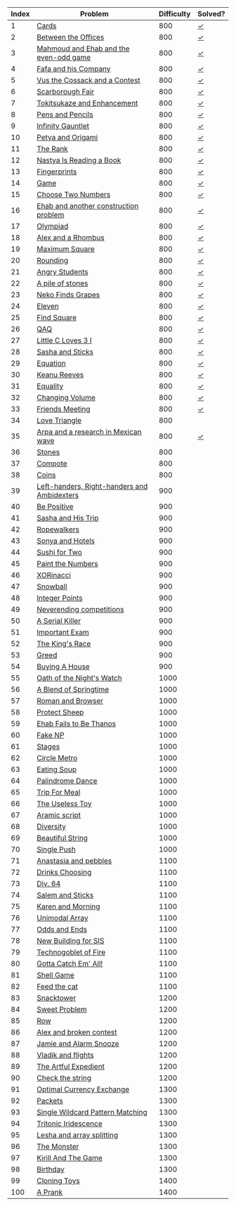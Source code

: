 | Index | Problem | Difficulty | Solved? |
| --- | --- | --- | --- |
| 1 | [Cards](https://codeforces.com/problemset/problem/1220/A) | 800 | [✓](https://codeforces.com/contest/1220/submission/88893488) |
| 2 | [Between the Offices](https://codeforces.com/problemset/problem/867/A) | 800 | [✓](https://codeforces.com/contest/867/submission/89197870) |
| 3 | [Mahmoud and Ehab and the even-odd game](https://codeforces.com/problemset/problem/959/A) | 800 | [✓](https://codeforces.com/contest/959/submission/89392197) |
| 4 | [Fafa and his Company](https://codeforces.com/problemset/problem/935/A) | 800 | [✓](https://codeforces.com/contest/935/submission/89398158) |
| 5 | [Vus the Cossack and a Contest](https://codeforces.com/problemset/problem/1186/A) | 800 | [✓](https://codeforces.com/contest/1186/submission/89402484) |
| 6 | [Scarborough Fair](https://codeforces.com/problemset/problem/897/A) | 800 | [✓](https://codeforces.com/contest/897/submission/89454235) |
| 7 | [Tokitsukaze and Enhancement](https://codeforces.com/problemset/problem/1191/A) | 800 | [✓](https://codeforces.com/contest/1191/submission/89466095) |
| 8 | [Pens and Pencils](https://codeforces.com/problemset/problem/1244/A) | 800 | [✓](https://codeforces.com/contest/1244/submission/89516198) |
| 9 | [Infinity Gauntlet](https://codeforces.com/problemset/problem/987/A) | 800 | [✓](https://codeforces.com/contest/987/submission/89530158) |
| 10 | [Petya and Origami](https://codeforces.com/problemset/problem/1080/A) | 800 | [✓](https://codeforces.com/contest/1080/submission/89530224) |
| 11 | [The Rank](https://codeforces.com/problemset/problem/1017/A) | 800 | [✓](https://codeforces.com/contest/1017/submission/89722888) |
| 12 | [Nastya Is Reading a Book](https://codeforces.com/problemset/problem/1136/A) | 800 | [✓](https://codeforces.com/contest/1136/submission/89724405) |
| 13 | [Fingerprints](https://codeforces.com/problemset/problem/994/A) | 800 | [✓](https://codeforces.com/contest/994/submission/89728688) |
| 14 | [Game](https://codeforces.com/problemset/problem/984/A) | 800 | [✓](https://codeforces.com/contest/984/submission/98487663) |
| 15 | [Choose Two Numbers](https://codeforces.com/problemset/problem/1206/A) | 800 | [✓](https://codeforces.com/contest/1206/submission/98579294) |
| 16 | [Ehab and another construction problem](https://codeforces.com/problemset/problem/1088/A) | 800 | [✓](https://codeforces.com/contest/1088/submission/98566694) |
| 17 | [Olympiad](https://codeforces.com/problemset/problem/937/A) | 800 | [✓](https://codeforces.com/contest/937/submission/98577353) |
| 18 | [Alex and a Rhombus](https://codeforces.com/problemset/problem/1180/A) | 800 | [✓](https://codeforces.com/contest/1180/submission/98683676) |
| 19 | [Maximum Square](https://codeforces.com/problemset/problem/1243/A) | 800 | [✓](https://codeforces.com/contest/1243/submission/98752964) |
| 20 | [Rounding](https://codeforces.com/problemset/problem/898/A) | 800 | [✓](https://codeforces.com/contest/898/submission/98721392) |
| 21 | [Angry Students](https://codeforces.com/problemset/problem/1287/A) | 800 | [✓](https://codeforces.com/contest/1287/submission/98978955) |
| 22 | [A pile of stones](https://codeforces.com/problemset/problem/1159/A) | 800 | [✓](https://codeforces.com/contest/1159/submission/98940887) |
| 23 | [Neko Finds Grapes](https://codeforces.com/problemset/problem/1152/A) | 800 | [✓](https://codeforces.com/contest/1152/submission/99314735) |
| 24 | [Eleven](https://codeforces.com/problemset/problem/918/A) | 800 | [✓](https://codeforces.com/contest/918/submission/99980692) |
| 25 | [Find Square](https://codeforces.com/problemset/problem/1028/A) | 800 | [✓](https://codeforces.com/contest/1028/submission/99738127) |
| 26 | [QAQ](https://codeforces.com/problemset/problem/894/A) | 800 | [✓](https://codeforces.com/contest/894/submission/99794565) |
| 27 | [Little C Loves 3 I](https://codeforces.com/problemset/problem/1047/A) | 800 | [✓](https://codeforces.com/contest/1047/submission/99988692) |
| 28 | [Sasha and Sticks](https://codeforces.com/problemset/problem/832/A) | 800 | [✓](https://codeforces.com/contest/832/submission/100294911) |
| 29 | [Equation](https://codeforces.com/problemset/problem/1269/A) | 800 | [✓](https://codeforces.com/contest/1269/submission/100292121) |
| 30 | [Keanu Reeves](https://codeforces.com/problemset/problem/1189/A) | 800 | [✓](https://codeforces.com/contest/1189/submission/101093190) |
| 31 | [Equality](https://codeforces.com/problemset/problem/1038/A) | 800 | [✓](https://codeforces.com/contest/1038/submission/100829380) |
| 32 | [Changing Volume](https://codeforces.com/problemset/problem/1255/A) | 800 | [✓](https://codeforces.com/contest/1255/submission/100837281) |
| 33 | [Friends Meeting](https://codeforces.com/problemset/problem/931/A) | 800 | [✓](https://codeforces.com/contest/931/submission/101453059) |
| 34 | [Love Triangle](https://codeforces.com/problemset/problem/939/A) | 800 |  |
| 35 | [Arpa and a research in Mexican wave](https://codeforces.com/problemset/problem/851/A) | 800 | [✓](https://codeforces.com/contest/851/submission/101444352) |
| 36 | [Stones](https://codeforces.com/problemset/problem/1236/A) | 800 |  |
| 37 | [Compote](https://codeforces.com/problemset/problem/746/A) | 800 |  |
| 38 | [Coins](https://codeforces.com/problemset/problem/1061/A) | 800 |  |
| 39 | [Left-handers, Right-handers and Ambidexters](https://codeforces.com/problemset/problem/950/A) | 900 |  |
| 40 | [Be Positive](https://codeforces.com/problemset/problem/1130/A) | 900 |  |
| 41 | [Sasha and His Trip](https://codeforces.com/problemset/problem/1113/A) | 900 |  |
| 42 | [Ropewalkers](https://codeforces.com/problemset/problem/1185/A) | 900 |  |
| 43 | [Sonya and Hotels](https://codeforces.com/problemset/problem/1004/A) | 900 |  |
| 44 | [Sushi for Two](https://codeforces.com/problemset/problem/1138/A) | 900 |  |
| 45 | [Paint the Numbers](https://codeforces.com/problemset/problem/1209/A) | 900 |  |
| 46 | [XORinacci](https://codeforces.com/problemset/problem/1208/A) | 900 |  |
| 47 | [Snowball](https://codeforces.com/problemset/problem/1099/A) | 900 |  |
| 48 | [Integer Points](https://codeforces.com/problemset/problem/1248/A) | 900 |  |
| 49 | [Neverending competitions](https://codeforces.com/problemset/problem/765/A) | 900 |  |
| 50 | [A Serial Killer](https://codeforces.com/problemset/problem/776/A) | 900 |  |
| 51 | [Important Exam](https://codeforces.com/problemset/problem/1201/A) | 900 |  |
| 52 | [The King's Race](https://codeforces.com/problemset/problem/1075/A) | 900 |  |
| 53 | [Greed](https://codeforces.com/problemset/problem/892/A) | 900 |  |
| 54 | [Buying A House](https://codeforces.com/problemset/problem/796/A) | 900 |  |
| 55 | [Oath of the Night's Watch](https://codeforces.com/problemset/problem/768/A) | 1000 |  |
| 56 | [A Blend of Springtime](https://codeforces.com/problemset/problem/989/A) | 1000 |  |
| 57 | [Roman and Browser](https://codeforces.com/problemset/problem/1100/A) | 1000 |  |
| 58 | [Protect Sheep](https://codeforces.com/problemset/problem/948/A) | 1000 |  |
| 59 | [Ehab Fails to Be Thanos](https://codeforces.com/problemset/problem/1174/A) | 1000 |  |
| 60 | [Fake NP](https://codeforces.com/problemset/problem/805/A) | 1000 |  |
| 61 | [Stages](https://codeforces.com/problemset/problem/1011/A) | 1000 |  |
| 62 | [Circle Metro](https://codeforces.com/problemset/problem/1169/A) | 1000 |  |
| 63 | [Eating Soup](https://codeforces.com/problemset/problem/1163/A) | 1000 |  |
| 64 | [Palindrome Dance](https://codeforces.com/problemset/problem/1040/A) | 1000 |  |
| 65 | [Trip For Meal](https://codeforces.com/problemset/problem/876/A) | 1000 |  |
| 66 | [The Useless Toy](https://codeforces.com/problemset/problem/834/A) | 1000 |  |
| 67 | [Aramic script](https://codeforces.com/problemset/problem/975/A) | 1000 |  |
| 68 | [Diversity](https://codeforces.com/problemset/problem/844/A) | 1000 |  |
| 69 | [Beautiful String](https://codeforces.com/problemset/problem/1265/A) | 1000 |  |
| 70 | [Single Push](https://codeforces.com/problemset/problem/1253/A) | 1000 |  |
| 71 | [Anastasia and pebbles](https://codeforces.com/problemset/problem/789/A) | 1100 |  |
| 72 | [Drinks Choosing](https://codeforces.com/problemset/problem/1195/A) | 1100 |  |
| 73 | [Div. 64](https://codeforces.com/problemset/problem/887/A) | 1100 |  |
| 74 | [Salem and Sticks ](https://codeforces.com/problemset/problem/1105/A) | 1100 |  |
| 75 | [Karen and Morning](https://codeforces.com/problemset/problem/816/A) | 1100 |  |
| 76 | [Unimodal Array](https://codeforces.com/problemset/problem/831/A) | 1100 |  |
| 77 | [Odds and Ends](https://codeforces.com/problemset/problem/849/A) | 1100 |  |
| 78 | [New Building for SIS](https://codeforces.com/problemset/problem/1020/A) | 1100 |  |
| 79 | [Technogoblet of Fire](https://codeforces.com/problemset/problem/1121/A) | 1100 |  |
| 80 | [Gotta Catch Em' All!](https://codeforces.com/problemset/problem/757/A) | 1100 |  |
| 81 | [Shell Game](https://codeforces.com/problemset/problem/777/A) | 1100 |  |
| 82 | [Feed the cat](https://codeforces.com/problemset/problem/955/A) | 1100 |  |
| 83 | [Snacktower](https://codeforces.com/problemset/problem/767/A) | 1200 |  |
| 84 | [Sweet Problem](https://codeforces.com/problemset/problem/1263/A) | 1200 |  |
| 85 | [Row](https://codeforces.com/problemset/problem/982/A) | 1200 |  |
| 86 | [Alex and broken contest](https://codeforces.com/problemset/problem/877/A) | 1200 |  |
| 87 | [Jamie and Alarm Snooze](https://codeforces.com/problemset/problem/916/A) | 1200 |  |
| 88 | [Vladik and flights](https://codeforces.com/problemset/problem/743/A) | 1200 |  |
| 89 | [The Artful Expedient](https://codeforces.com/problemset/problem/869/A) | 1200 |  |
| 90 | [Check the string](https://codeforces.com/problemset/problem/960/A) | 1200 |  |
| 91 | [Optimal Currency Exchange](https://codeforces.com/problemset/problem/1214/A) | 1300 |  |
| 92 | [Packets](https://codeforces.com/problemset/problem/1037/A) | 1300 |  |
| 93 | [Single Wildcard Pattern Matching](https://codeforces.com/problemset/problem/1023/A) | 1300 |  |
| 94 | [Tritonic Iridescence](https://codeforces.com/problemset/problem/957/A) | 1300 |  |
| 95 | [Lesha and array splitting](https://codeforces.com/problemset/problem/754/A) | 1300 |  |
| 96 | [The Monster](https://codeforces.com/problemset/problem/787/A) | 1300 |  |
| 97 | [Kirill And The Game](https://codeforces.com/problemset/problem/842/A) | 1300 |  |
| 98 | [Birthday](https://codeforces.com/problemset/problem/1068/A) | 1300 |  |
| 99 | [Cloning Toys](https://codeforces.com/problemset/problem/922/A) | 1400 |  |
| 100 | [A Prank](https://codeforces.com/problemset/problem/1062/A) | 1400 |  |
